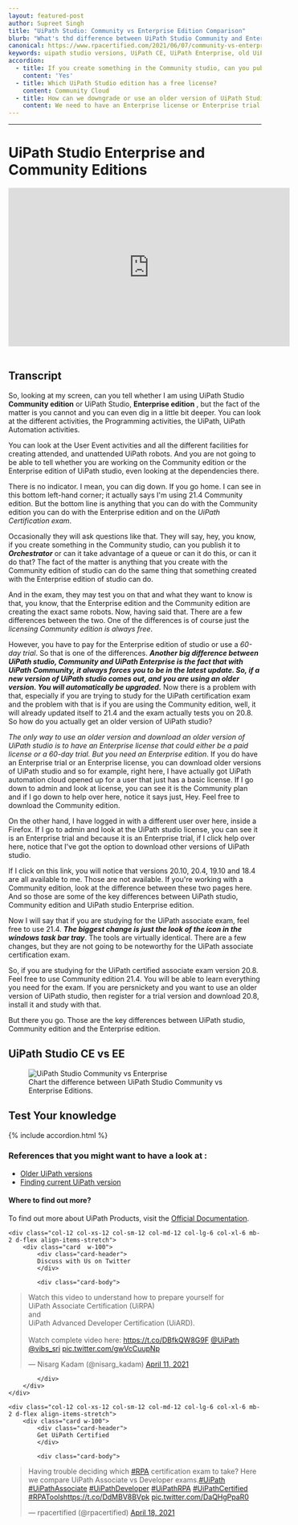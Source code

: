 ```yaml
---
layout: featured-post
author: Supreet Singh
title: "UiPath Studio: Community vs Enterprise Edition Comparison"
blurb: "What's thd difference between UiPath Studio Community and Enterprise editions? Here we compare the two and show you differences between them.."
canonical: https://www.rpacertified.com/2021/06/07/community-vs-enterprise-uipath-studio.html
keywords: uipath studio versions, UiPath CE, UiPath Enterprise, old UiPath Studuio, download uipath, install uipath, uipath, uipath installation, uipath studio, uipath community edition, uipath enterprise edition
accordion: 
  - title: If you create something in the Community studio, can you publish it to Orchestrator?
    content: 'Yes'
  - title: Which UiPath Studio edition has a free license?
    content: Community Cloud
  - title: How can we downgrade or use an older version of UiPath Studio?
    content: We need to have an Enterprise license or Enterprise trial version to use/download older version of UiPath Studio.
---
```

---

# UiPath Studio Enterprise and Community Editions

<div class="embed-responsive embed-responsive-16by9">
<iframe src="https://www.youtube.com/embed/bP_knaHu_uE" allow="accelerometer; autoplay; clipboard-write; encrypted-media; gyroscope; picture-in-picture" allowfullscreen="" width="560" height="315" frameborder="0"></iframe>
</div>
<br/>

## Transcript 
So, looking at my screen, can you tell whether I am using UiPath Studio **Community edition** or UiPath Studio, **Enterprise edition** , but the fact of the matter is you cannot and you can even dig in a little bit deeper. You can look at the different activities, the Programming activities, the UiPath, UiPath Automation activities.

You can look at the User Event activities and all the different facilities for creating attended, and unattended UiPath robots. And you are not going to be able to tell whether you are working on the Community edition or the Enterprise edition of UiPath studio, even looking at the dependencies there.

There is no indicator. I mean, you can dig down. If you go home. I can see in this bottom left-hand corner; it actually says I'm using 21.4 Community edition. But the bottom line is anything that you can do with the Community edition you can do with the Enterprise edition and on the _UiPath Certification exam_.

Occasionally they will ask questions like that. They will say, hey, you know, if you create something in the Community studio, can you publish it to **_Orchestrator_** or can it take advantage of a queue or can it do this, or can it do that? The fact of the matter is anything that you create with the Community edition of studio can do the same thing that something created with the Enterprise edition of studio can do.

And in the exam, they may test you on that and what they want to know is that, you know, that the Enterprise edition and the Community edition are creating the exact same robots. Now, having said that. There are a few differences between the two. One of the differences is of course just the _licensing Community edition is always free_.

However, you have to pay for the Enterprise edition of studio or use a _60-day trial_. So that is one of the differences. **_Another big difference between UiPath studio, Community and UiPath Enterprise is the fact that with UiPath Community, it always forces you to be in the latest update. So, if a new version of UiPath studio comes out, and you are using an older version. You will automatically be upgraded._** Now there is a problem with that, especially if you are trying to study for the UiPath certification exam and the problem with that is if you are using the Community edition, well, it will already updated itself to 21.4 and the exam actually tests you on 20.8. So how do you actually get an older version of UiPath studio?

_The only way to use an older version and download an older version of UiPath studio is to have an Enterprise license that could either be a paid license or a 60-day trial. But you need an Enterprise edition_. If you do have an Enterprise trial or an Enterprise license, you can download older versions of UiPath studio and so for example, right here, I have actually got UiPath automation cloud opened up for a user that just has a basic license. If I go down to admin and look at license, you can see it is the Community plan and if I go down to help over here, notice it says just, Hey. Feel free to download the Community edition.

On the other hand, I have logged in with a different user over here, inside a Firefox. If I go to admin and look at the UiPath studio license, you can see it is an Enterprise trial and because it is an Enterprise trial, if I click help over here, notice that I've got the option to download other versions of UiPath studio.

If I click on this link, you will notice that versions 20.10, 20.4, 19.10 and 18.4 are all available to me. Those are not available. If you're working with a Community edition, look at the difference between these two pages here. And so those are some of the key differences between UiPath studio, Community edition and UiPath studio Enterprise edition.

Now I will say that if you are studying for the UiPath associate exam, feel free to use 21.4. **_The biggest change is just the look of the icon in the windows task bar tray_**. The tools are virtually identical. There are a few changes, but they are not going to be noteworthy for the UiPath associate certification exam.

So, if you are studying for the UiPath certified associate exam version 20.8. Feel free to use Community edition 21.4. You will be able to learn everything you need for the exam. If you are persnickety and you want to use an older version of UiPath studio, then register for a trial version and download 20.8, install it and study with that.

But there you go. Those are the key differences between UiPath studio, Community edition and the Enterprise edition.

## UiPath Studio CE vs EE

<figure class="figure">
  <img src="https://www.rpacertified.com/assets/uipath-studio-community-vs-enterprise-cloud.jpg" alt="UiPath Studio Community vs Enterprise" class="img-fluid mx-auto d-block img-thumbnail rounded ">
  <figcaption class="figure-caption">Chart the difference between UiPath Studio Community vs Enterprise Editions.</figcaption>
</figure>

<h2>Test Your knowledge </h2>
{% include accordion.html %}

### References that you might want to have a look at :
*  <a href="https://www.rpacertified.com/2021/06/07/old-uipath-studio-versions.html"> Older UiPath versions </a>
*  <a href="https://www.rpacertified.com/2020/11/11/debug-manage-packaged-version.html"> Finding current UiPath version </a>


#### Where to find out more?

To find out more about UiPath Products, visit the <a href="https://docs.uipath.com/">Official Documentation</a>.

<div class="row">
	
    <div class="col-12 col-xs-12 col-sm-12 col-md-12 col-lg-6 col-xl-6 mb-2 d-flex align-items-stretch">
        <div class="card  w-100">
            <div class="card-header">
            Discuss with Us on Twitter
            </div>

            <div class="card-body">
<!-- **************************** -->       


<blockquote class="twitter-tweet"><p lang="en" dir="ltr">Watch this video to understand how to prepare yourself for <br>UiPath Associate Certification (UiRPA) <br>and <br>UiPath Advanced Developer Certification (UiARD).<br><br>Watch complete video here: <a href="https://t.co/DBfkQW8G9F">https://t.co/DBfkQW8G9F</a> <a href="https://twitter.com/UiPath?ref_src=twsrc%5Etfw">@UiPath</a> <a href="https://twitter.com/vibs_sri?ref_src=twsrc%5Etfw">@vibs_sri</a> <a href="https://t.co/gwVcCuupNp">pic.twitter.com/gwVcCuupNp</a></p>&mdash; Nisarg Kadam (@nisarg_kadam) <a href="https://twitter.com/nisarg_kadam/status/1381253771125161985?ref_src=twsrc%5Etfw">April 11, 2021</a></blockquote> <script async src="https://platform.twitter.com/widgets.js" charset="utf-8"></script> 



<!-- **************************** -->   
            
            
            </div>
        </div>
    </div>
	
	<div class="col-12 col-xs-12 col-sm-12 col-md-12 col-lg-6 col-xl-6 mb-2 d-flex align-items-stretch">
        <div class="card w-100">
            <div class="card-header">
            Get UiPath Certified
            </div>

            <div class="card-body">
<blockquote class="twitter-tweet"><p lang="en" dir="ltr">Having trouble deciding which <a href="https://twitter.com/hashtag/RPA?src=hash&amp;ref_src=twsrc%5Etfw">#RPA</a> certification exam to take? Here we compare UiPath Associate vs Developer exams.<a href="https://twitter.com/hashtag/UiPath?src=hash&amp;ref_src=twsrc%5Etfw">#UiPath</a> <a href="https://twitter.com/hashtag/UiPathAssociate?src=hash&amp;ref_src=twsrc%5Etfw">#UiPathAssociate</a> <a href="https://twitter.com/hashtag/UiPathDeveloper?src=hash&amp;ref_src=twsrc%5Etfw">#UiPathDeveloper</a> <a href="https://twitter.com/hashtag/UiPathRPA?src=hash&amp;ref_src=twsrc%5Etfw">#UiPathRPA</a> <a href="https://twitter.com/hashtag/UiPathCertified?src=hash&amp;ref_src=twsrc%5Etfw">#UiPathCertified</a> <a href="https://twitter.com/hashtag/RPATools?src=hash&amp;ref_src=twsrc%5Etfw">#RPATools</a><a href="https://t.co/DdMBV8BVpk">https://t.co/DdMBV8BVpk</a> <a href="https://t.co/DaQHgPpaR0">pic.twitter.com/DaQHgPpaR0</a></p>&mdash; rpacertified (@rpacertified) <a href="https://twitter.com/rpacertified/status/1383851087157858304?ref_src=twsrc%5Etfw">April 18, 2021</a></blockquote> <script async src="https://platform.twitter.com/widgets.js" charset="utf-8"></script> 
            </div>
        </div>
    </div>
	
</div>
